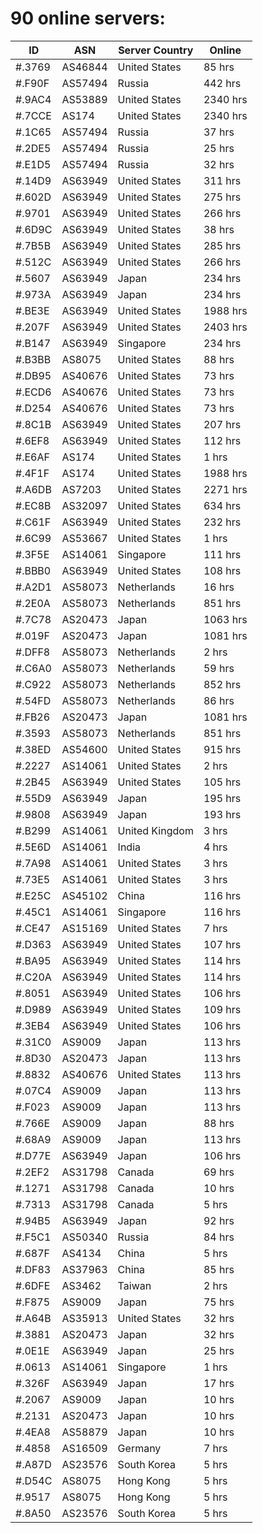 # 90 online servers:

| ID | ASN | Server Country | Online |
| ------ | ------ | ------ | ------ |
| #.3769 | AS46844 | United States | 85 hrs |
| #.F90F | AS57494 | Russia | 442 hrs |
| #.9AC4 | AS53889 | United States | 2340 hrs |
| #.7CCE | AS174 | United States | 2340 hrs |
| #.1C65 | AS57494 | Russia | 37 hrs |
| #.2DE5 | AS57494 | Russia | 25 hrs |
| #.E1D5 | AS57494 | Russia | 32 hrs |
| #.14D9 | AS63949 | United States | 311 hrs |
| #.602D | AS63949 | United States | 275 hrs |
| #.9701 | AS63949 | United States | 266 hrs |
| #.6D9C | AS63949 | United States | 38 hrs |
| #.7B5B | AS63949 | United States | 285 hrs |
| #.512C | AS63949 | United States | 266 hrs |
| #.5607 | AS63949 | Japan | 234 hrs |
| #.973A | AS63949 | Japan | 234 hrs |
| #.BE3E | AS63949 | United States | 1988 hrs |
| #.207F | AS63949 | United States | 2403 hrs |
| #.B147 | AS63949 | Singapore | 234 hrs |
| #.B3BB | AS8075 | United States | 88 hrs |
| #.DB95 | AS40676 | United States | 73 hrs |
| #.ECD6 | AS40676 | United States | 73 hrs |
| #.D254 | AS40676 | United States | 73 hrs |
| #.8C1B | AS63949 | United States | 207 hrs |
| #.6EF8 | AS63949 | United States | 112 hrs |
| #.E6AF | AS174 | United States | 1 hrs |
| #.4F1F | AS174 | United States | 1988 hrs |
| #.A6DB | AS7203 | United States | 2271 hrs |
| #.EC8B | AS32097 | United States | 634 hrs |
| #.C61F | AS63949 | United States | 232 hrs |
| #.6C99 | AS53667 | United States | 1 hrs |
| #.3F5E | AS14061 | Singapore | 111 hrs |
| #.BBB0 | AS63949 | United States | 108 hrs |
| #.A2D1 | AS58073 | Netherlands | 16 hrs |
| #.2E0A | AS58073 | Netherlands | 851 hrs |
| #.7C78 | AS20473 | Japan | 1063 hrs |
| #.019F | AS20473 | Japan | 1081 hrs |
| #.DFF8 | AS58073 | Netherlands | 2 hrs |
| #.C6A0 | AS58073 | Netherlands | 59 hrs |
| #.C922 | AS58073 | Netherlands | 852 hrs |
| #.54FD | AS58073 | Netherlands | 86 hrs |
| #.FB26 | AS20473 | Japan | 1081 hrs |
| #.3593 | AS58073 | Netherlands | 851 hrs |
| #.38ED | AS54600 | United States | 915 hrs |
| #.2227 | AS14061 | United States | 2 hrs |
| #.2B45 | AS63949 | United States | 105 hrs |
| #.55D9 | AS63949 | Japan | 195 hrs |
| #.9808 | AS63949 | Japan | 193 hrs |
| #.B299 | AS14061 | United Kingdom | 3 hrs |
| #.5E6D | AS14061 | India | 4 hrs |
| #.7A98 | AS14061 | United States | 3 hrs |
| #.73E5 | AS14061 | United States | 3 hrs |
| #.E25C | AS45102 | China | 116 hrs |
| #.45C1 | AS14061 | Singapore | 116 hrs |
| #.CE47 | AS15169 | United States | 7 hrs |
| #.D363 | AS63949 | United States | 107 hrs |
| #.BA95 | AS63949 | United States | 114 hrs |
| #.C20A | AS63949 | United States | 114 hrs |
| #.8051 | AS63949 | United States | 106 hrs |
| #.D989 | AS63949 | United States | 109 hrs |
| #.3EB4 | AS63949 | United States | 106 hrs |
| #.31C0 | AS9009 | Japan | 113 hrs |
| #.8D30 | AS20473 | Japan | 113 hrs |
| #.8832 | AS40676 | United States | 113 hrs |
| #.07C4 | AS9009 | Japan | 113 hrs |
| #.F023 | AS9009 | Japan | 113 hrs |
| #.766E | AS9009 | Japan | 88 hrs |
| #.68A9 | AS9009 | Japan | 113 hrs |
| #.D77E | AS63949 | Japan | 106 hrs |
| #.2EF2 | AS31798 | Canada | 69 hrs |
| #.1271 | AS31798 | Canada | 10 hrs |
| #.7313 | AS31798 | Canada | 5 hrs |
| #.94B5 | AS63949 | Japan | 92 hrs |
| #.F5C1 | AS50340 | Russia | 84 hrs |
| #.687F | AS4134 | China | 5 hrs |
| #.DF83 | AS37963 | China | 85 hrs |
| #.6DFE | AS3462 | Taiwan | 2 hrs |
| #.F875 | AS9009 | Japan | 75 hrs |
| #.A64B | AS35913 | United States | 32 hrs |
| #.3881 | AS20473 | Japan | 32 hrs |
| #.0E1E | AS63949 | Japan | 25 hrs |
| #.0613 | AS14061 | Singapore | 1 hrs |
| #.326F | AS63949 | Japan | 17 hrs |
| #.2067 | AS9009 | Japan | 10 hrs |
| #.2131 | AS20473 | Japan | 10 hrs |
| #.4EA8 | AS58879 | Japan | 10 hrs |
| #.4858 | AS16509 | Germany | 7 hrs |
| #.A87D | AS23576 | South Korea | 5 hrs |
| #.D54C | AS8075 | Hong Kong | 5 hrs |
| #.9517 | AS8075 | Hong Kong | 5 hrs |
| #.8A50 | AS23576 | South Korea | 5 hrs |

